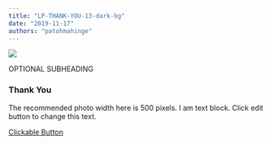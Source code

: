```yaml
---
title: "LP-THANK-YOU-13-dark-bg"
date: "2019-11-17"
authors: "patohmahinge"
---
```


![](images/placeholder-500x500.jpg)

OPTIONAL SUBHEADING

### Thank You

The recommended photo width here is 500 pixels. I am text block. Click edit button to change this text.

[Clickable Button](#)
